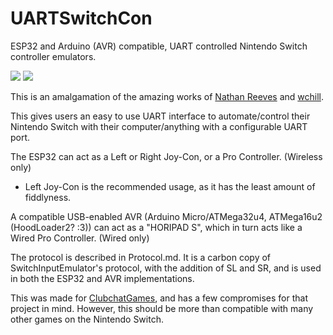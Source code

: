 # UARTSwitchCon
ESP32 and Arduino (AVR) compatible, UART controlled Nintendo Switch controller emulators.

![](https://i.imgur.com/HjPuPFi.png) ![](https://i.imgur.com/OnOKpHm.png)

This is an amalgamation of the amazing works of [Nathan Reeves](https://github.com/NathanReeves/BlueCubeMod) and [wchill](https://github.com/wchill/SwitchInputEmulator).

This gives users an easy to use UART interface to automate/control their Nintendo Switch with their computer/anything with a configurable UART port.

The ESP32 can act as a Left or Right Joy-Con, or a Pro Controller. (Wireless only)

- Left Joy-Con is the recommended usage, as it has the least amount of fiddlyness.

A compatible USB-enabled AVR (Arduino Micro/ATMega32u4, ATMega16u2 (HoodLoader2? :3)) can act as a "HORIPAD S", which in turn acts like a Wired Pro Controller. (Wired only)

The protocol is described in Protocol.md. It is a carbon copy of SwitchInputEmulator's protocol, with the addition of SL and SR, and is used in both the ESP32 and AVR implementations. 

This was made for [ClubchatGames](https://github.com/nullstalgia/ClubchatGames), and has a few compromises for that project in mind. However, this should be more than compatible with many other games on the Nintendo Switch.
